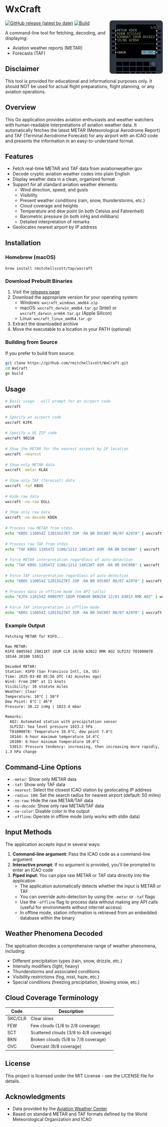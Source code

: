 # WxCraft
<img src="assets/logo.svg" alt="WxCraft Icon" width="170" align="right">

[![GitHub release (latest by date)](https://img.shields.io/github/v/release/rmitchellscott/WxCraft)](https://github.com/rmitchellscott/WxCraft/releases)
[![Build](https://github.com/rmitchellscott/WxCraft/actions/workflows/build.yaml/badge.svg)](https://github.com/rmitchellscott/WxCraft/actions/workflows/build.yaml)

A command-line tool for fetching, decoding, and displaying: 
- Aviation weather reports (METAR)
- Forecasts (TAF)

## Disclaimer
This tool is provided for educational and informational purposes only. It should NOT be used for actual flight preparations, flight planning, or any aviation operations. 

## Overview

This Go application provides aviation enthusiasts and weather watchers with human-readable interpretations of aviation weather data. It automatically fetches the latest METAR (Meteorological Aerodrome Report) and TAF (Terminal Aerodrome Forecast) for any airport with an ICAO code and presents the information in an easy-to-understand format.

## Features

- Fetch real-time METAR and TAF data from aviationweather.gov
- Decode cryptic aviation weather codes into plain English
- Display weather data in a clean, organized format
- Support for all standard aviation weather elements:
  - Wind direction, speed, and gusts
  - Visibility
  - Present weather conditions (rain, snow, thunderstorms, etc.)
  - Cloud coverage and heights
  - Temperature and dew point (in both Celsius and Fahrenheit)
  - Barometric pressure (in both inHg and millibars)
  - Detailed interpretation of remarks
- Geolocates nearest airport by IP address

## Installation

### Homebrew (macOS)
`brew install rmitchellscott/tap/wxcraft`

### Download Prebuilt Binaries

1. Visit the [releases page](https://github.com/rmitchellscott/WxCraft/releases)
2. Download the appropriate version for your operating system:
   - Windows: `wxcraft_windows_amd64.zip`
   - macOS: `wxcraft_darwin_amd64.tar.gz` (Intel) or `wxcraft_darwin_arm64.tar.gz` (Apple Silicon)
   - Linux: `wxcraft_linux_amd64.tar.gz`
3. Extract the downloaded archive
4. Move the executable to a location in your PATH (optional)

### Building from Source

If you prefer to build from source:

```bash
git clone https://github.com/rmitchellscott/WxCraft.git
cd WxCraft
go build
```

## Usage

```bash
# Basic usage - will prompt for an airport code
wxcraft

# Specify an airport code
wxcraft KJFK

# Specify a US ZIP code
wxcraft 90210

# Show the METAR for the nearest airport by IP location
wxcraft -nearest

# Show only METAR data
wxcraft -metar KLAX

# Show only TAF (forecast) data
wxcraft -taf KBOS

# Hide raw data
wxcraft -no-raw EGLL

# Show only raw data
wxcraft -no-decode KDEN

# Process raw METAR from stdin
echo "KBOS 110054Z 12015G27KT 3SM -RA BR OVC007 08/07 A2978" | wxcraft

# Process raw TAF from stdin
echo "TAF KBOS 110547Z 1106/1212 14012KT 4SM -RA BR OVC008" | wxcraft

# Force METAR interpretation regardless of auto-detection
echo "TAF KBOS 110547Z 1106/1212 14012KT 4SM -RA BR OVC008" | wxcraft -metar

# Force TAF interpretation regardless of auto-detection
echo "KBOS 110054Z 12015G27KT 3SM -RA BR OVC007 08/07 A2978" | wxcraft -taf

# Process data in offline mode (no API calls)
echo "KJFK 110154Z 09007KT 10SM FEW040 BKN250 12/01 A3013 RMK AO2" | wxcraft -offline

# Force TAF interpretation in offline mode
echo "KBOS 110054Z 12015G27KT 3SM -RA BR OVC007 08/07 A2978" | wxcraft -offline -taf
```

### Example Output

```
Fetching METAR for KSFO...

Raw METAR:
KSFO 080556Z 29011KT 10SM CLR 10/08 A3022 RMK AO2 SLP232 T01000078 10144 20100 53013

Decoded METAR:
Station: KSFO (San Francisco Intl, CA, US)
Time: 2025-03-08 05:56 UTC (42 minutes ago)
Wind: From 290° at 11 knots
Visibility: 10 statute miles
Weather: Clear
Temperature: 10°C | 50°F
Dew Point: 8°C | 46°F
Pressure: 30.22 inHg | 1023.4 mbar

Remarks:
  AO2: Automated station with precipitation sensor
  SLP232: Sea level pressure 1023.2 hPa
  T01000078: Temperature 10.0°C, dew point 7.8°C
  10144: 6-hour maximum temperature 14.4°C
  20100: 6-hour minimum temperature 10.0°C
  53013: Pressure tendency: increasing, then increasing more rapidly, 1.3 hPa change
```

## Command-Line Options

- `-metar`: Show only METAR data
- `-taf`: Show only TAF data
- `-nearest`: Select the closest ICAO station by geolocating IP address
- `-radius 100`: Set the search radius for nearest airport (default: 50 miles)
- `-no-raw`: Hide the raw METAR/TAF data
- `-no-decode`: Show only raw METAR/TAF data
- `-no-color`: Disable color in the output
- `-offline`: Operate in offline mode (only works with stdin data)

## Input Methods

The application accepts input in several ways:

1. **Command-line argument**: Pass the ICAO code as a command-line argument
2. **Interactive prompt**: If no argument is provided, you'll be prompted to enter an ICAO code
3. **Piped input**: You can pipe raw METAR or TAF data directly into the application
   - The application automatically detects whether the input is METAR or TAF
   - You can override auto-detection by using the `-metar` or `-taf` flags
   - Use the `-offline` flag to process data without making any API calls (useful for environments without internet access)
   - In offline mode, station information is retrieved from an embedded database within the binary

## Weather Phenomena Decoded

The application decodes a comprehensive range of weather phenomena, including:

- Different precipitation types (rain, snow, drizzle, etc.)
- Intensity modifiers (light, heavy)
- Thunderstorms and associated conditions
- Visibility restrictions (fog, mist, haze, etc.)
- Special conditions (freezing precipitation, blowing snow, etc.)

## Cloud Coverage Terminology

| Code | Description |
|------|-------------|
| SKC/CLR | Clear skies |
| FEW | Few clouds (1/8 to 2/8 coverage) |
| SCT | Scattered clouds (3/8 to 4/8 coverage) |
| BKN | Broken clouds (5/8 to 7/8 coverage) |
| OVC | Overcast (8/8 coverage) |

## License

This project is licensed under the MIT License - see the LICENSE file for details.

## Acknowledgments

- Data provided by the [Aviation Weather Center](https://aviationweather.gov/)
- Based on standard METAR and TAF formats defined by the World Meteorological Organization and ICAO
